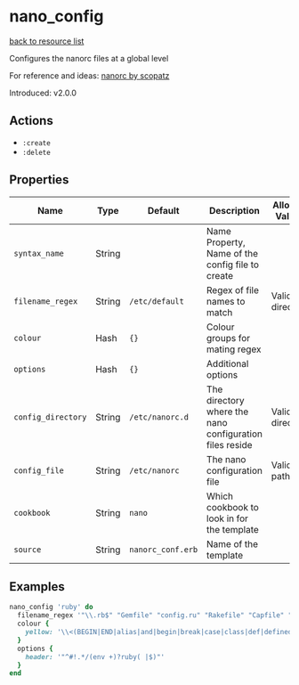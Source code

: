 # nano_config

[back to resource list](https://github.com/sous-chefs/nano#resources)

Configures the nanorc files at a global level

For reference and ideas: [nanorc by scopatz](https://github.com/scopatz/nanorc)

Introduced: v2.0.0

## Actions

- `:create`
- `:delete`

## Properties

| Name                  | Type        |  Default            | Description                                               | Allowed Values
| --------------------- | ----------- | ------------------- | --------------------------------------------------------- | --------------- |
| `syntax_name`         | String      |                     | Name Property, Name of the config file to create          |
| `filename_regex`      | String      | `/etc/default`      | Regex of file names to match                              | Valid directory
| `colour`              | Hash        | `{}`                | Colour groups for mating regex                            |
| `options`             | Hash        | `{}`                | Additional options                                        |
| `config_directory`    | String      | `/etc/nanorc.d`     | The directory where the nano configuration files reside   | Valid directory
| `config_file`         | String      | `/etc/nanorc`       | The nano configuration file                               | Valid file path
| `cookbook`            | String      | `nano`              | Which cookbook to look in for the template                |
| `source`              | String      | `nanorc_conf.erb`   | Name of the template                                      |

## Examples

```ruby
nano_config 'ruby' do
  filename_regex '"\\.rb$" "Gemfile" "config.ru" "Rakefile" "Capfile" "Vagrantfile"'
  colour {
    yellow: '\\<(BEGIN|END|alias|and|begin|break|case|class|def|defined\\?|do|else|elsif|end|ensure|false|for|if|in|module|next|nil|not|or|redo|rescue|retry|return|self|super|then|true|undef|unless|until|when|while|yield)\\>'
  }
  options {
    header: '"^#!.*/(env +)?ruby( |$)"'
  }
end
```

